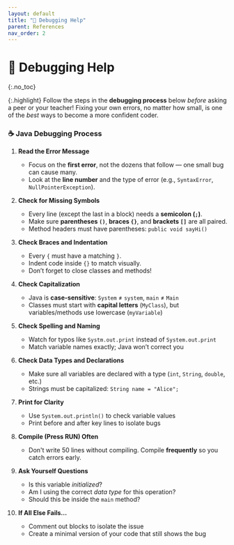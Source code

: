 ```yaml
---
layout: default
title: "🐞 Debugging Help" 
parent: References
nav_order: 2
---
```


# 🐞 Debugging Help
{:.no_toc}

{:.highlight} Follow the steps in the **debugging process** below _before_ asking a peer or your teacher! Fixing your own errors, no matter how small, is one of the _best_ ways to become a more confident coder. 

### ☕ Java Debugging Process

1. **Read the Error Message**

   * Focus on the **first error**, not the dozens that follow — one small bug can cause many.
   * Look at the **line number** and the type of error (e.g., `SyntaxError`, `NullPointerException`).

2. **Check for Missing Symbols**

   * Every line (except the last in a block) needs a **semicolon (`;`)**.
   * Make sure **parentheses `()`**, **braces `{}`**, and **brackets `[]`** are all paired.
   * Method headers must have parentheses: `public void sayHi()`

3. **Check Braces and Indentation**

   * Every `{` must have a matching `}`.
   * Indent code inside `{}` to match visually.
   * Don’t forget to close classes and methods!

4. **Check Capitalization**

   * Java is **case-sensitive**: `System` ≠ `system`, `main` ≠ `Main`
   * Classes must start with **capital letters** (`MyClass`), but variables/methods use lowercase (`myVariable`)

5. **Check Spelling and Naming**

   * Watch for typos like `Systm.out.print` instead of `System.out.print`
   * Match variable names exactly; Java won’t correct you

6. **Check Data Types and Declarations**

   * Make sure all variables are declared with a type (`int`, `String`, `double`, etc.)
   * Strings must be capitalized: `String name = "Alice";`

7. **Print for Clarity**

   * Use `System.out.println()` to check variable values
   * Print before and after key lines to isolate bugs

8. **Compile (Press RUN) Often**

   * Don't write 50 lines without compiling. Compile **frequently** so you catch errors early.

9. **Ask Yourself Questions**

   * Is this variable _initialized_?
   * Am I using the correct _data type_ for this operation?
   * Should this be inside the `main` method?

10. **If All Else Fails…**

    * Comment out blocks to isolate the issue
    * Create a minimal version of your code that still shows the bug


